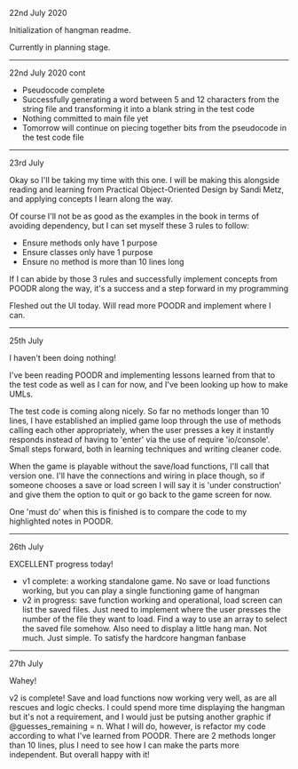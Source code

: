 22nd July 2020

Initialization of hangman readme.

Currently in planning stage.

___
22nd July 2020 cont

- Pseudocode complete
- Successfully generating a word between 5 and 12 characters from the string file and transforming it into a blank string in the test code
- Nothing committed to main file yet
- Tomorrow will continue on piecing together bits from the pseudocode in the test code file

___
23rd July

Okay so I'll be taking my time with this one. I will be making this alongside reading and learning from Practical Object-Oriented Design by Sandi Metz, and applying concepts I learn along the way.

Of course I'll not be as good as the examples in the book in terms of avoiding dependency, but I can set myself these 3 rules to follow:

- Ensure methods only have 1 purpose
- Ensure classes only have 1 purpose
- Ensure no method is more than 10 lines long

If I can abide by those 3 rules and successfully implement concepts from POODR along the way, it's a success and a step forward in my programming

Fleshed out the UI today. Will read more POODR and implement where I can.

___
25th July

I haven't been doing nothing!

I've been reading POODR and implementing lessons learned from that to the test code as well as I can for now, and I've been looking up how to make UMLs.

The test code is coming along nicely. So far no methods longer than 10 lines, I have established an implied game loop through the use of methods calling each other appropriately, when the user presses a key it instantly responds instead of having to 'enter' via the use of require 'io/console'. Small steps forward, both in learning techniques and writing cleaner code.

When the game is playable without the save/load functions, I'll call that version one. I'll have the connections and wiring in place though, so if someone chooses a save or load screen I will say it is 'under construction' and give them the option to quit or go back to the game screen for now.

One 'must do' when this is finished is to compare the code to my highlighted notes in POODR.

___
26th July

EXCELLENT progress today!

- v1 complete: a working standalone game. No save or load functions working, but you can play a single functioning game of hangman
- v2 in progress: save function working and operational, load screen can list the saved files. Just need to implement where the user presses the number of the file they want to load. Find a way to use an array to select the saved file somehow. Also need to display a little hang man. Not much. Just simple. To satisfy the hardcore hangman fanbase

___
27th July

Wahey!

v2 is complete! Save and load functions now working very well, as are all rescues and logic checks.
I could spend more time displaying the hangman but it's not a requirement, and I would just be putsing another graphic if @guesses_remaining = n.
What I will do, however, is refactor my code according to what I've learned from POODR. There are 2 methods longer than 10 lines, plus I need to see how I can make the parts more independent. But overall happy with it!




